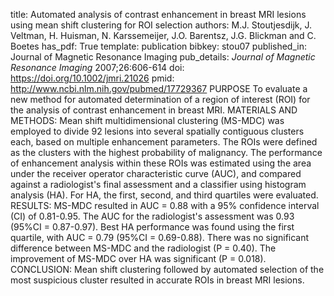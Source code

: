 title: Automated analysis of contrast enhancement in breast MRI lesions using mean shift clustering for ROI selection
authors: M.J. Stoutjesdijk, J. Veltman, H. Huisman, N. Karssemeijer, J.O. Barentsz, J.G. Blickman and C. Boetes
has_pdf: True
template: publication
bibkey: stou07
published_in: Journal of Magnetic Resonance Imaging
pub_details: <i>Journal of Magnetic Resonance Imaging</i> 2007;26:606-614
doi: https://doi.org/10.1002/jmri.21026
pmid: http://www.ncbi.nlm.nih.gov/pubmed/17729367
PURPOSE To evaluate a new method for automated determination of a region of interest (ROI) for the analysis of contrast enhancement in breast MRI. MATERIALS AND METHODS: Mean shift multidimensional clustering (MS-MDC) was employed to divide 92 lesions into several spatially contiguous clusters each, based on multiple enhancement parameters. The ROIs were defined as the clusters with the highest probability of malignancy. The performance of enhancement analysis within these ROIs was estimated using the area under the receiver operator characteristic curve (AUC), and compared against a radiologist's final assessment and a classifier using histogram analysis (HA). For HA, the first, second, and third quartiles were evaluated. RESULTS: MS-MDC resulted in AUC = 0.88 with a 95\% confidence interval (CI) of 0.81-0.95. The AUC for the radiologist's assessment was 0.93 (95\%CI = 0.87-0.97). Best HA performance was found using the first quartile, with AUC = 0.79 (95\%CI = 0.69-0.88). There was no significant difference between MS-MDC and the radiologist (P = 0.40). The improvement of MS-MDC over HA was significant (P = 0.018). CONCLUSION: Mean shift clustering followed by automated selection of the most suspicious cluster resulted in accurate ROIs in breast MRI lesions.

